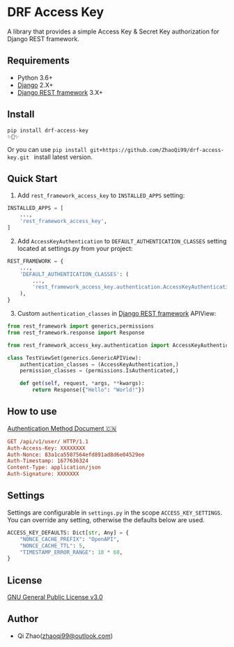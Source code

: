 # DRF Access Key
A library that provides a simple Access Key &amp; Secret Key authorization for Django REST framework.

## Requirements
* Python 3.6+
* [Django](https://docs.djangoproject.com/) 2.X+
* [Django REST framework](https://www.django-rest-framework.org/) 3.X+

## Install
```shell
pip install drf-access-key
✨🍰✨
```
Or you can use `pip install git+https://github.com/ZhaoQi99/drf-access-key.git
` install latest version.
## Quick Start

1. Add `rest_framework_access_key` to `INSTALLED_APPS` setting:

```python
INSTALLED_APPS = [
    ...,
    'rest_framework_access_key',
]
```
2. Add `AccessKeyAuthentication` to `DEFAULT_AUTHENTICATION_CLASSES` setting located at settings.py from your project:

```python
REST_FRAMEWORK = {
    ...,
    'DEFAULT_AUTHENTICATION_CLASSES': (
        ...,
      	'rest_framework_access_key.authentication.AccessKeyAuthentication',
    ),
}
```

3. Custom `authentication_classes` in [Django REST framework](https://www.django-rest-framework.org/) APIView:

```python
from rest_framework import generics,permissions
from rest_framework.response import Response

from rest_framework_access_key.authentication import AccessKeyAuthentication

class TestViewSet(generics.GenericAPIView):
    authentication_classes = (AccessKeyAuthentication,)
    permission_classes = (permissions.IsAuthenticated,)

    def get(self, request, *args, **kwargs):
        return Response({"Hello": "World!"})

```

## How to use

[Authentication Method Document 🇨🇳](docs/auth.md) 

```ini
GET /api/v1/user/ HTTP/1.1
Auth-Access-Key: XXXXXXXX
Auth-Nonce: 83a1ca5507564efd891ad8d6e04529ee
Auth-Timestamp: 1677636324
Content-Type: application/json
Auth-Signature: XXXXXXX
```

## Settings

Settings are configurable in `settings.py` in the scope `ACCESS_KEY_SETTINGS`. You can override any setting, otherwise the defaults below are used.

```python
ACCESS_KEY_DEFAULTS: Dict[str, Any] = {
    "NONCE_CACHE_PREFIX": "OpenAPI",
    "NONCE_CACHE_TTL": 5,
    "TIMESTAMP_ERROR_RANGE": 10 * 60,
}
```


## License

[GNU General Public License v3.0](https://github.com/ZhaoQi99/drf-access-key/blob/main/LICENSE)

## Author

* Qi Zhao([zhaoqi99@outlook.com](mailto:zhaoqi99@outlook.com))